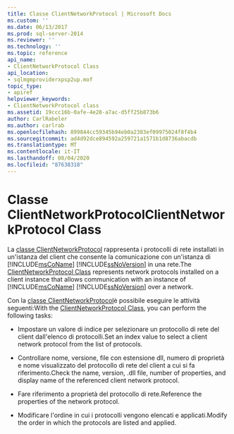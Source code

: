 ```yaml
---
title: Classe ClientNetworkProtocol | Microsoft Docs
ms.custom: ''
ms.date: 06/13/2017
ms.prod: sql-server-2014
ms.reviewer: ''
ms.technology: ''
ms.topic: reference
api_name:
- ClientNetworkProtocol Class
api_location:
- sqlmgmproviderxpsp2up.mof
topic_type:
- apiref
helpviewer_keywords:
- ClientNetworkProtocol class
ms.assetid: 19ccc16b-0afe-4e28-a7ac-d5ff25b873b6
author: CarlRabeler
ms.author: carlrab
ms.openlocfilehash: 899844cc59345b94eb0a2383ef09975024f8f4b4
ms.sourcegitcommit: ad4d92dce894592a259721a1571b1d8736abacdb
ms.translationtype: MT
ms.contentlocale: it-IT
ms.lasthandoff: 08/04/2020
ms.locfileid: "87638318"
---
```

# <a name="clientnetworkprotocol-class"></a><span data-ttu-id="dbfdf-102">Classe ClientNetworkProtocol</span><span class="sxs-lookup"><span data-stu-id="dbfdf-102">ClientNetworkProtocol Class</span></span>
  <span data-ttu-id="dbfdf-103">La [classe ClientNetworkProtocol](clientnetworkprotocol-class.md) rappresenta i protocolli di rete installati in un'istanza del client che consente la comunicazione con un'istanza di [!INCLUDE[msCoName](../../../includes/msconame-md.md)] [!INCLUDE[ssNoVersion](../../../includes/ssnoversion-md.md)] in una rete.</span><span class="sxs-lookup"><span data-stu-id="dbfdf-103">The [ClientNetworkProtocol Class](clientnetworkprotocol-class.md) represents network protocols installed on a client instance that allows communication with an instance of [!INCLUDE[msCoName](../../../includes/msconame-md.md)] [!INCLUDE[ssNoVersion](../../../includes/ssnoversion-md.md)] over a network.</span></span>  
  
 <span data-ttu-id="dbfdf-104">Con la [classe ClientNetworkProtocol](clientnetworkprotocol-class.md)è possibile eseguire le attività seguenti:</span><span class="sxs-lookup"><span data-stu-id="dbfdf-104">With the [ClientNetworkProtocol Class](clientnetworkprotocol-class.md), you can perform the following tasks:</span></span>  
  
-   <span data-ttu-id="dbfdf-105">Impostare un valore di indice per selezionare un protocollo di rete del client dall'elenco di protocolli.</span><span class="sxs-lookup"><span data-stu-id="dbfdf-105">Set an index value to select a client network protocol from the list of protocols.</span></span>  
  
-   <span data-ttu-id="dbfdf-106">Controllare nome, versione, file con estensione dll, numero di proprietà e nome visualizzato del protocollo di rete del client a cui si fa riferimento.</span><span class="sxs-lookup"><span data-stu-id="dbfdf-106">Check the name, version, .dll file, number of properties, and display name of the referenced client network protocol.</span></span>  
  
-   <span data-ttu-id="dbfdf-107">Fare riferimento a proprietà del protocollo di rete.</span><span class="sxs-lookup"><span data-stu-id="dbfdf-107">Reference the properties of the network protocol.</span></span>  
  
-   <span data-ttu-id="dbfdf-108">Modificare l'ordine in cui i protocolli vengono elencati e applicati.</span><span class="sxs-lookup"><span data-stu-id="dbfdf-108">Modify the order in which the protocols are listed and applied.</span></span>  
  
  
